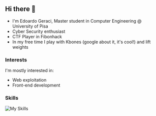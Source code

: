 ## Hi there 👋
- I'm Edoardo Geraci, Master student in Computer Engineering @ University of Pisa
- Cyber Security enthusiast
- CTF Player in Fibonhack
- In my free time I play with Kbones (google about it, it's cool!) and lift weights 

### Interests
I'm mostly interested in:
- Web exploitation
- Front-end development

### Skills
![My Skills](https://skillicons.dev/icons?i=cpp,c,py,js,ts,html,css,bootstrap,tailwind,react,nextjs,mysql)

